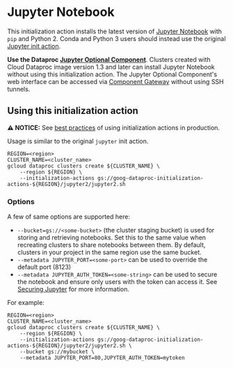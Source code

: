 # Jupyter Notebook

This initialization action installs the latest version of [Jupyter Notebook](http://jupyter.org/) with `pip` and Python 2. Conda and Python 3 users should instead use the original [Jupyter init action](https://github.com/GoogleCloudPlatform/dataproc-initialization-actions/tree/master/jupyter).

__Use the Dataproc [Jupyter Optional Component](https://cloud.google.com/dataproc/docs/concepts/components/jupyter)__. Clusters created with Cloud Dataproc image version 1.3 and later can install Jupyter Notebook without using this initialization action. The Jupyter Optional Component's web interface can be accessed via [Component Gateway](https://cloud.google.com/dataproc/docs/concepts/accessing/dataproc-gateways) without using SSH tunnels.

## Using this initialization action

**:warning: NOTICE:** See [best practices](README.md#how-initialization-actions-are-used) of using initialization actions in production.

Usage is similar to the original `jupyter` init action.

```
REGION=<region>
CLUSTER_NAME=<cluster_name>
gcloud dataproc clusters create ${CLUSTER_NAME} \
    --region ${REGION} \
    --initialization-actions gs://goog-dataproc-initialization-actions-${REGION}/jupyter2/jupyter2.sh
```

### Options

A few of same options are supported here:

* `--bucket=gs://<some-bucket>` (the cluster staging bucket) is used for storing and retrieving notebooks. Set this to the same value when recreating clusters to share notebooks between them. By default, clusters in your project in the same region use the same bucket.
* `--metadata JUPYTER_PORT=<some-port>` can be used to override the default port (8123)
* `--metadata JUPYTER_AUTH_TOKEN=<some-string>` can be used to secure the notebook and ensure only users with the token can access it. See [Securing Jupyter](http://jupyter-notebook.readthedocs.io/en/stable/security.html) for more information.

For example:

```
REGION=<region>
CLUSTER_NAME=<cluster_name>
gcloud dataproc clusters create ${CLUSTER_NAME} \
    --region ${REGION} \
    --initialization-actions gs://goog-dataproc-initialization-actions-${REGION}/jupyter2/jupyter2.sh \
    --bucket gs://mybucket \
    --metadata JUPYTER_PORT=80,JUPYTER_AUTH_TOKEN=mytoken
```

